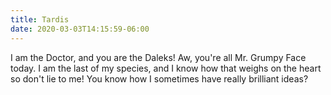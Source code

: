 ```yaml
---
title: Tardis
date: 2020-03-03T14:15:59-06:00
---
```

I am the Doctor, and you are the Daleks! Aw, you're all Mr. Grumpy Face today. I am the last of my species, and I know how that weighs on the heart so don't lie to me! You know how I sometimes have really brilliant ideas?
